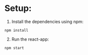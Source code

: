 # Setup:

1. Install the dependencies using npm:
```
npm install
```

2. Run the react-app:
```
npm start
```
